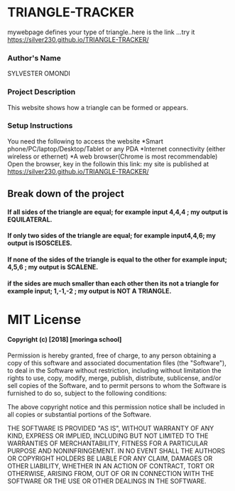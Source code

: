 # TRIANGLE-TRACKER
mywebpage defines your type of triangle..here is the link ...try it https://silver230.github.io/TRIANGLE-TRACKER/

### Author's Name

SYLVESTER OMONDI

### Project Description
This website shows how a triangle can be formed or appears.
### Setup Instructions
You need the following to access the website *Smart phone/PC/laptop/Desktop/Tablet or any PDA *Internet connectivity (either wireless or ethernet) *A web browser(Chrome is most recommendable) Open the browser, key in the followin this link: my site is published at https://silver230.github.io/TRIANGLE-TRACKER/


## Break down of the project

#### If all sides of the triangle are equal; for example input 4,4,4 ; my output is EQUILATERAL.
#### If only two sides of  the triangle are equal; for example input4,4,6; my output is ISOSCELES.
#### If none of the sides of the triangle is equal to the other for example input; 4,5,6 ; my output is SCALENE.
#### if the sides are much smaller than each other then its not a triangle for example input; 1,-1,-2 ; my output is NOT A TRIANGLE.


# MIT License

#### Copyright (c) [2018] [moringa school]

Permission is hereby granted, free of charge, to any person obtaining a copy of this software and associated documentation files (the "Software"), to deal in the Software without restriction, including without limitation the rights to use, copy, modify, merge, publish, distribute, sublicense, and/or sell copies of the Software, and to permit persons to whom the Software is furnished to do so, subject to the following conditions:

The above copyright notice and this permission notice shall be included in all copies or substantial portions of the Software.

THE SOFTWARE IS PROVIDED "AS IS", WITHOUT WARRANTY OF ANY KIND, EXPRESS OR IMPLIED, INCLUDING BUT NOT LIMITED TO THE WARRANTIES OF MERCHANTABILITY, FITNESS FOR A PARTICULAR PURPOSE AND NONINFRINGEMENT. IN NO EVENT SHALL THE AUTHORS OR COPYRIGHT HOLDERS BE LIABLE FOR ANY CLAIM, DAMAGES OR OTHER LIABILITY, WHETHER IN AN ACTION OF CONTRACT, TORT OR OTHERWISE, ARISING FROM, OUT OF OR IN CONNECTION WITH THE SOFTWARE OR THE USE OR OTHER DEALINGS IN THE SOFTWARE.
